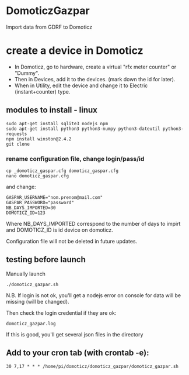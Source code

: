 # DomoticzGazpar
Import data from GDRF to Domoticz

# create a device in Domoticz
- In Domoticz, go to hardware, create a virtual "rfx meter counter" or "Dummy".
- Then in Devices, add it to the devices. (mark down the id for later).
- When in Utility, edit the device and change it to Electric (instant+counter) type.

## modules to install - linux

    sudo apt-get install sqlite3 nodejs npm
    sudo apt-get install python3 python3-numpy python3-dateutil python3-requests
    npm install winston@2.4.2 
    git clone 

### rename configuration file, change login/pass/id

    cp _domoticz_gaspar.cfg domoticz_gaspar.cfg
    nano domoticz_gaspar.cfg

and change:

    GASPAR_USERNAME="nom.prenom@mail.com"
    GASPAR_PASSWORD="password"
    NB_DAYS_IMPORTED=30
    DOMOTICZ_ID=123

Where NB_DAYS_IMPORTED correspond to the number of days to impirt and DOMOTICZ_ID is id device on domoticz. 

Configuration file will not be deleted in future updates.

## testing before launch

Manually launch

    ./domoticz_gazpar.sh

N.B. If login is not ok, you'll get a nodejs error on console for data will be missing (will be changed).

Then check the login credential if they are ok:

    domoticz_gazpar.log

If this is good, you'll get several json files in the directory

## Add to your cron tab (with crontab -e):

    30 7,17 * * * /home/pi/domoticz/domoticz_gazpar/domoticz_gazpar.sh
